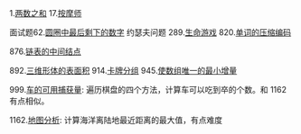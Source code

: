 
1.[两数之和](https://leetcode-cn.com/problems/two-sum/)
17.[按摩师](https://leetcode-cn.com/problems/the-masseuse-lcci/)

面试题62.[圆圈中最后剩下的数字](https://leetcode-cn.com/problems/yuan-quan-zhong-zui-hou-sheng-xia-de-shu-zi-lcof/)
约瑟夫问题
289.[生命游戏](https://leetcode-cn.com/problems/game-of-life/)
820.[单词的压缩编码](https://leetcode-cn.com/problems/short-encoding-of-words/)

876.[链表的中间结点](https://leetcode-cn.com/problems/middle-of-the-linked-list/)

892.[三维形体的表面积](https://leetcode-cn.com/problems/surface-area-of-3d-shapes/)
914.[卡牌分组](https://leetcode-cn.com/problems/x-of-a-kind-in-a-deck-of-cards/)
945.[使数组唯一的最小增量](https://leetcode-cn.com/problems/minimum-increment-to-make-array-unique/)

999.[车的可用捕获量](https://leetcode-cn.com/problems/available-captures-for-rook/): 遍历棋盘的四个方法，计算车可以吃到卒的个数。和 1162 有点相似。

1162.[地图分析](https://leetcode-cn.com/problems/as-far-from-land-as-possible/): 计算海洋离陆地最近距离的最大值，有点难度
